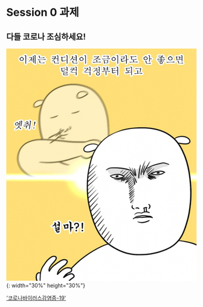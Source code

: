 # Session 0 과제

## 다들 코로나 조심하세요!

!['rational_doubt'](./src/img/rational_doubt.PNG){: width="30%" height="30%"}

['코로나바이러스감염증-19'](http://ncov.mohw.go.kr/)
